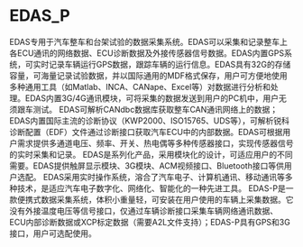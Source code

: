 # EDAS_P
EDAS专用于汽车整车和台架试验的数据采集系统。EDAS可以采集和记录整车上各ECU通讯的网络数据、ECU诊断数据及外接传感器信号数据。EDAS内置GPS系统，可实时记录车辆运行GPS数据，跟踪车辆的运行信息。EDAS具有32G的存储容量，可海量记录试验数据，并以国际通用的MDF格式保存，用户可方便地使用多种通用工具（如Matlab、INCA、CANape、Excel等）对数据进行分析和处理。EDAS内置3G/4G通讯模块，可将采集的数据发送到用户的PC机中，用户无须跟车测试。
EDAS可解析CANdbc数据库获取整车CAN通讯网络上的数据；EDAS内置国际主流的诊断协议（KWP2000、ISO15765、UDS等），可解析锐科诊断配置（EDF）文件通过诊断接口获取汽车ECU中的内部数据。EDAS可根据用户需求提供多通道电压、频率、开关、热电偶等多种传感器接口，实现传感器信号的实时采集和记录。
EDAS是系列化产品，采用模块化的设计，可适应用户的不同需要。EDAS提供触屏显示模块、3G模块、ACM视频接口、Bluetooth接口等供用户选配。
EDAS采用实时操作系统，溶合了汽车电子、计算机通讯、移动通讯等多种技术，是适应汽车电子数字化、网络化、智能化的一种先进工具。
EDAS-P是一款便携式数据采集系统，体积小重量轻，可安装在用户使用的车辆上采集数据。它没有外接温度电压等信号接口，仅通过车辆诊断接口采集车辆网络通讯数据、ECU内部诊断数据或XCP标定数据（需要A2L文件支持）；EDAS-P具有GPS和3G接口，用户可选配使用。
